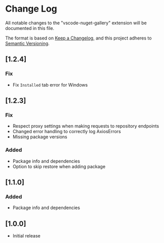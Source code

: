 # Change Log

All notable changes to the "vscode-nuget-gallery" extension will be documented in this file.

The format is based on [Keep a Changelog](https://keepachangelog.com/en/1.1.0/),
and this project adheres to [Semantic Versioning](https://semver.org/spec/v2.0.0.html).

## [1.2.4]

### Fix

- Fix `Installed` tab error for Windows

## [1.2.3]

### Fix

- Respect proxy settings when making requests to repository endpoints
- Changed error handling to correctly log AxiosErrors
- Missing package versions

### Added

- Package info and dependencies
- Option to skip restore when adding package

## [1.1.0]

### Added

- Package info and dependencies

## [1.0.0]

- Initial release
